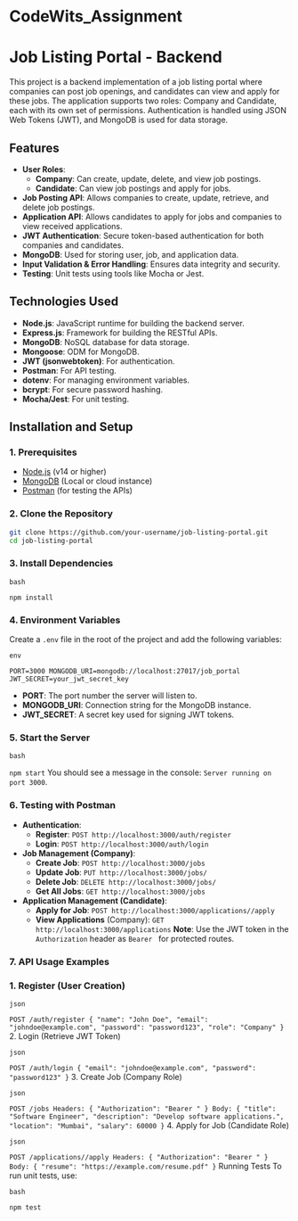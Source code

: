 # CodeWits_Assignment
# Job Listing Portal - Backend

This project is a backend implementation of a job listing portal where companies can post job openings, and candidates can view and apply for these jobs. The application supports two roles: Company and Candidate, each with its own set of permissions. Authentication is handled using JSON Web Tokens (JWT), and MongoDB is used for data storage.

## Features

- **User Roles**:
  - **Company**: Can create, update, delete, and view job postings.
  - **Candidate**: Can view job postings and apply for jobs.
- **Job Posting API**: Allows companies to create, update, retrieve, and delete job postings.
- **Application API**: Allows candidates to apply for jobs and companies to view received applications.
- **JWT Authentication**: Secure token-based authentication for both companies and candidates.
- **MongoDB**: Used for storing user, job, and application data.
- **Input Validation & Error Handling**: Ensures data integrity and security.
- **Testing**: Unit tests using tools like Mocha or Jest.

## Technologies Used

- **Node.js**: JavaScript runtime for building the backend server.
- **Express.js**: Framework for building the RESTful APIs.
- **MongoDB**: NoSQL database for data storage.
- **Mongoose**: ODM for MongoDB.
- **JWT (jsonwebtoken)**: For authentication.
- **Postman**: For API testing.
- **dotenv**: For managing environment variables.
- **bcrypt**: For secure password hashing.
- **Mocha/Jest**: For unit testing.

## Installation and Setup

### 1. Prerequisites

- [Node.js](https://nodejs.org/) (v14 or higher)
- [MongoDB](https://www.mongodb.com/) (Local or cloud instance)
- [Postman](https://www.postman.com/) (for testing the APIs)

### 2. Clone the Repository

```bash
git clone https://github.com/your-username/job-listing-portal.git
cd job-listing-portal
```
### 3. Install Dependencies

```
bash
```


`npm install`
### 4. Environment Variables
Create a `.env` file in the root of the project and add the following variables:

```
env
```


`PORT=3000 MONGODB_URI=mongodb://localhost:27017/job_portal JWT_SECRET=your_jwt_secret_key`
* **PORT**: The port number the server will listen to.
* **MONGODB_URI**: Connection string for the MongoDB instance.
* **JWT_SECRET**: A secret key used for signing JWT tokens.
### 5. Start the Server

```
bash
```


`npm start`
You should see a message in the console: `Server running on port 3000`.

### 6. Testing with Postman
* **Authentication**:
   * **Register**: `POST http://localhost:3000/auth/register`
   * **Login**: `POST http://localhost:3000/auth/login`
* **Job Management (Company)**:
   * **Create Job**: `POST http://localhost:3000/jobs`
   * **Update Job**: `PUT http://localhost:3000/jobs/`
   * **Delete Job**: `DELETE http://localhost:3000/jobs/`
   * **Get All Jobs**: `GET http://localhost:3000/jobs`
* **Application Management (Candidate)**:
   * **Apply for Job**: `POST http://localhost:3000/applications//apply`
   * **View Applications** (Company): `GET http://localhost:3000/applications`
**Note**: Use the JWT token in the `Authorization` header as `Bearer ` for protected routes.
### 7. API Usage Examples
### 1. Register (User Creation)

```
json
```


`POST /auth/register { "name": "John Doe", "email": "johndoe@example.com", "password": "password123", "role": "Company" }`
2. Login (Retrieve JWT Token)

```
json
```


`POST /auth/login { "email": "johndoe@example.com", "password": "password123" }`
3. Create Job (Company Role)

```
json
```

`POST /jobs Headers: { "Authorization": "Bearer " } Body: { "title": "Software Engineer", "description": "Develop software applications.", "location": "Mumbai", "salary": 60000 }`
4. Apply for Job (Candidate Role)

```
json
```


`POST /applications//apply Headers: { "Authorization": "Bearer " } Body: { "resume": "https://example.com/resume.pdf" }`
Running Tests
To run unit tests, use:

```
bash
```
`npm test`
